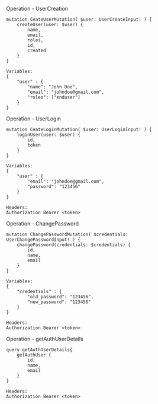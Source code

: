 Operation - UserCreation

    mutation CeateUserMutation( $user: UserCreateInput! ) {
        createUser(user: $user) {
            name,
            email,
            roles,
            id,
            created
        }
    }

    Variables:
    {
        "user" : {
            "name": "John Doe",
            "email": "johndoe@gmail.com",
            "roles": ["enduser"]
        }
    }

Operation - UserLogin

    mutation CeateLoginMutation( $user: UserLoginInput! ) {
        loginUser(user: $user) {
            id,
            token
        }
    }

    Variables:
    {
        "user" : {
            "email": "johndoe@gmail.com",
            "password": "123456"
        }
    }

    Headers:
    Authorization Bearer <token>

Operation - ChangePassword

    mutation ChangePasswordMutation( $credentials: UserChangePasswordInput! ) {
        changePassword(credentials: $credentials) {
            id,
            name,
            email
        }
    }

    Variables:
    {
        "credentials" : {
            "old_password": "123456",
            "new_password": "123456"
        }
    }

    Headers:
    Authorization Bearer <token>

Operation - getAuthUserDetails

    query getAuthUserDetails{
        getAuthUser {
            id,
            name,
            email
        }
    }

    Headers:
    Authorization Bearer <token>
